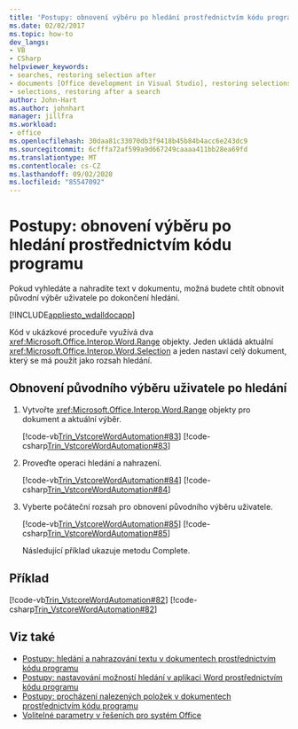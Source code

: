 ```yaml
---
title: 'Postupy: obnovení výběru po hledání prostřednictvím kódu programu'
ms.date: 02/02/2017
ms.topic: how-to
dev_langs:
- VB
- CSharp
helpviewer_keywords:
- searches, restoring selection after
- documents [Office development in Visual Studio], restoring selections
- selections, restoring after a search
author: John-Hart
ms.author: johnhart
manager: jillfra
ms.workload:
- office
ms.openlocfilehash: 30daa81c33070db3f9418b45b84b4acc6e243dc9
ms.sourcegitcommit: 6cfffa72af599a9d667249caaaa411bb28ea69fd
ms.translationtype: MT
ms.contentlocale: cs-CZ
ms.lasthandoff: 09/02/2020
ms.locfileid: "85547092"
---
```

# <a name="how-to-programmatically-restore-selections-after-searches"></a>Postupy: obnovení výběru po hledání prostřednictvím kódu programu
  Pokud vyhledáte a nahradíte text v dokumentu, možná budete chtít obnovit původní výběr uživatele po dokončení hledání.

 [!INCLUDE[appliesto_wdalldocapp](../vsto/includes/appliesto-wdalldocapp-md.md)]

 Kód v ukázkové proceduře využívá dva <xref:Microsoft.Office.Interop.Word.Range> objekty. Jeden ukládá aktuální <xref:Microsoft.Office.Interop.Word.Selection> a jeden nastaví celý dokument, který se má použít jako rozsah hledání.

## <a name="to-restore-the-users-original-selection-after-a-search"></a>Obnovení původního výběru uživatele po hledání

1. Vytvořte <xref:Microsoft.Office.Interop.Word.Range> objekty pro dokument a aktuální výběr.

    [!code-vb[Trin_VstcoreWordAutomation#83](../vsto/codesnippet/VisualBasic/Trin_VstcoreWordAutomationVB/ThisDocument.vb#83)]
    [!code-csharp[Trin_VstcoreWordAutomation#83](../vsto/codesnippet/CSharp/Trin_VstcoreWordAutomationCS/ThisDocument.cs#83)]

2. Proveďte operaci hledání a nahrazení.

    [!code-vb[Trin_VstcoreWordAutomation#84](../vsto/codesnippet/VisualBasic/Trin_VstcoreWordAutomationVB/ThisDocument.vb#84)]
    [!code-csharp[Trin_VstcoreWordAutomation#84](../vsto/codesnippet/CSharp/Trin_VstcoreWordAutomationCS/ThisDocument.cs#84)]

3. Vyberte počáteční rozsah pro obnovení původního výběru uživatele.

    [!code-vb[Trin_VstcoreWordAutomation#85](../vsto/codesnippet/VisualBasic/Trin_VstcoreWordAutomationVB/ThisDocument.vb#85)]
    [!code-csharp[Trin_VstcoreWordAutomation#85](../vsto/codesnippet/CSharp/Trin_VstcoreWordAutomationCS/ThisDocument.cs#85)]

   Následující příklad ukazuje metodu Complete.

## <a name="example"></a>Příklad
 [!code-vb[Trin_VstcoreWordAutomation#82](../vsto/codesnippet/VisualBasic/Trin_VstcoreWordAutomationVB/ThisDocument.vb#82)]
 [!code-csharp[Trin_VstcoreWordAutomation#82](../vsto/codesnippet/CSharp/Trin_VstcoreWordAutomationCS/ThisDocument.cs#82)]

## <a name="see-also"></a>Viz také
- [Postupy: hledání a nahrazování textu v dokumentech prostřednictvím kódu programu](../vsto/how-to-programmatically-search-for-and-replace-text-in-documents.md)
- [Postupy: nastavování možností hledání v aplikaci Word prostřednictvím kódu programu](../vsto/how-to-programmatically-set-search-options-in-word.md)
- [Postupy: procházení nalezených položek v dokumentech prostřednictvím kódu programu](../vsto/how-to-programmatically-loop-through-found-items-in-documents.md)
- [Volitelné parametry v řešeních pro systém Office](../vsto/optional-parameters-in-office-solutions.md)
